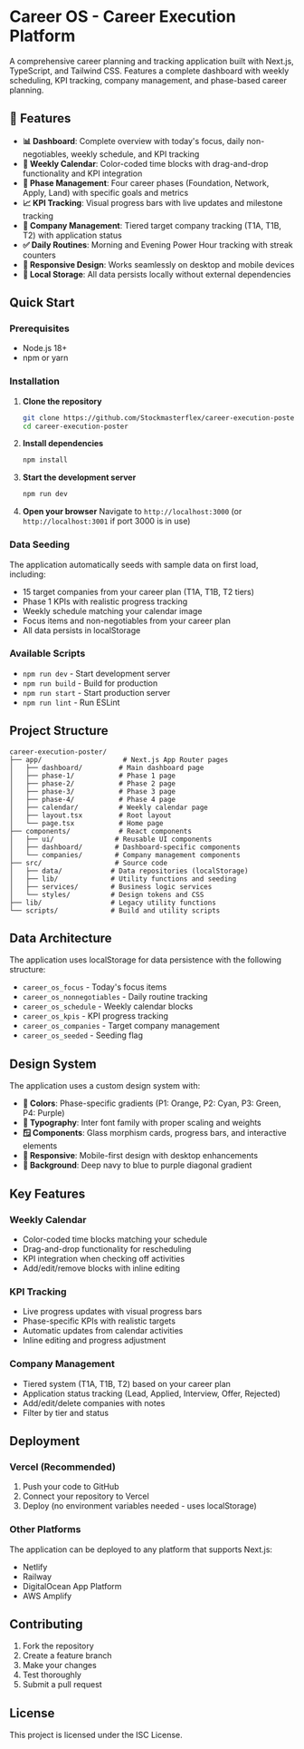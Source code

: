 # Career OS - Career Execution Platform

A comprehensive career planning and tracking application built with Next.js, TypeScript, and Tailwind CSS. Features a complete dashboard with weekly scheduling, KPI tracking, company management, and phase-based career planning.

## 🚀 Features

- **📊 Dashboard**: Complete overview with today's focus, daily non-negotiables, weekly schedule, and KPI tracking
- **📅 Weekly Calendar**: Color-coded time blocks with drag-and-drop functionality and KPI integration
- **🎯 Phase Management**: Four career phases (Foundation, Network, Apply, Land) with specific goals and metrics
- **📈 KPI Tracking**: Visual progress bars with live updates and milestone tracking
- **🏢 Company Management**: Tiered target company tracking (T1A, T1B, T2) with application status
- **✅ Daily Routines**: Morning and Evening Power Hour tracking with streak counters
- **📱 Responsive Design**: Works seamlessly on desktop and mobile devices
- **💾 Local Storage**: All data persists locally without external dependencies

## Quick Start

### Prerequisites

- Node.js 18+ 
- npm or yarn

### Installation

1. **Clone the repository**
   ```bash
   git clone https://github.com/Stockmasterflex/career-execution-poster.git
   cd career-execution-poster
   ```

2. **Install dependencies**
   ```bash
   npm install
   ```

3. **Start the development server**
   ```bash
   npm run dev
   ```

4. **Open your browser**
   Navigate to `http://localhost:3000` (or `http://localhost:3001` if port 3000 is in use)

### Data Seeding

The application automatically seeds with sample data on first load, including:
- 15 target companies from your career plan (T1A, T1B, T2 tiers)
- Phase 1 KPIs with realistic progress tracking
- Weekly schedule matching your calendar image
- Focus items and non-negotiables from your career plan
- All data persists in localStorage

### Available Scripts

- `npm run dev` - Start development server
- `npm run build` - Build for production
- `npm run start` - Start production server
- `npm run lint` - Run ESLint

## Project Structure

```
career-execution-poster/
├── app/                    # Next.js App Router pages
│   ├── dashboard/         # Main dashboard page
│   ├── phase-1/           # Phase 1 page
│   ├── phase-2/           # Phase 2 page
│   ├── phase-3/           # Phase 3 page
│   ├── phase-4/           # Phase 4 page
│   ├── calendar/          # Weekly calendar page
│   ├── layout.tsx         # Root layout
│   └── page.tsx           # Home page
├── components/            # React components
│   ├── ui/               # Reusable UI components
│   ├── dashboard/        # Dashboard-specific components
│   └── companies/        # Company management components
├── src/                  # Source code
│   ├── data/            # Data repositories (localStorage)
│   ├── lib/             # Utility functions and seeding
│   ├── services/        # Business logic services
│   └── styles/          # Design tokens and CSS
├── lib/                 # Legacy utility functions
└── scripts/             # Build and utility scripts
```

## Data Architecture

The application uses localStorage for data persistence with the following structure:

- `career_os_focus` - Today's focus items
- `career_os_nonnegotiables` - Daily routine tracking
- `career_os_schedule` - Weekly calendar blocks
- `career_os_kpis` - KPI progress tracking
- `career_os_companies` - Target company management
- `career_os_seeded` - Seeding flag

## Design System

The application uses a custom design system with:

- **🎨 Colors**: Phase-specific gradients (P1: Orange, P2: Cyan, P3: Green, P4: Purple)
- **📝 Typography**: Inter font family with proper scaling and weights
- **🪟 Components**: Glass morphism cards, progress bars, and interactive elements
- **📱 Responsive**: Mobile-first design with desktop enhancements
- **🌈 Background**: Deep navy to blue to purple diagonal gradient

## Key Features

### Weekly Calendar
- Color-coded time blocks matching your schedule
- Drag-and-drop functionality for rescheduling
- KPI integration when checking off activities
- Add/edit/remove blocks with inline editing

### KPI Tracking
- Live progress updates with visual progress bars
- Phase-specific KPIs with realistic targets
- Automatic updates from calendar activities
- Inline editing and progress adjustment

### Company Management
- Tiered system (T1A, T1B, T2) based on your career plan
- Application status tracking (Lead, Applied, Interview, Offer, Rejected)
- Add/edit/delete companies with notes
- Filter by tier and status

## Deployment

### Vercel (Recommended)

1. Push your code to GitHub
2. Connect your repository to Vercel
3. Deploy (no environment variables needed - uses localStorage)

### Other Platforms

The application can be deployed to any platform that supports Next.js:
- Netlify
- Railway
- DigitalOcean App Platform
- AWS Amplify

## Contributing

1. Fork the repository
2. Create a feature branch
3. Make your changes
4. Test thoroughly
5. Submit a pull request

## License

This project is licensed under the ISC License.